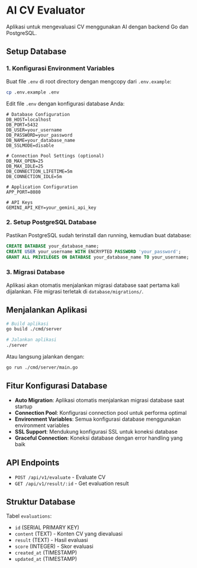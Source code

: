 # AI CV Evaluator

Aplikasi untuk mengevaluasi CV menggunakan AI dengan backend Go dan PostgreSQL.

## Setup Database

### 1. Konfigurasi Environment Variables

Buat file `.env` di root directory dengan mengcopy dari `.env.example`:

```bash
cp .env.example .env
```

Edit file `.env` dengan konfigurasi database Anda:

```env
# Database Configuration
DB_HOST=localhost
DB_PORT=5432
DB_USER=your_username
DB_PASSWORD=your_password
DB_NAME=your_database_name
DB_SSLMODE=disable

# Connection Pool Settings (optional)
DB_MAX_OPEN=25
DB_MAX_IDLE=25
DB_CONNECTION_LIFETIME=5m
DB_CONNECTION_IDLE=5m

# Application Configuration
APP_PORT=8080

# API Keys
GEMINI_API_KEY=your_gemini_api_key
```

### 2. Setup PostgreSQL Database

Pastikan PostgreSQL sudah terinstall dan running, kemudian buat database:

```sql
CREATE DATABASE your_database_name;
CREATE USER your_username WITH ENCRYPTED PASSWORD 'your_password';
GRANT ALL PRIVILEGES ON DATABASE your_database_name TO your_username;
```

### 3. Migrasi Database

Aplikasi akan otomatis menjalankan migrasi database saat pertama kali dijalankan. File migrasi terletak di `database/migrations/`.

## Menjalankan Aplikasi

```bash
# Build aplikasi
go build ./cmd/server

# Jalankan aplikasi
./server
```

Atau langsung jalankan dengan:

```bash
go run ./cmd/server/main.go
```

## Fitur Konfigurasi Database

- **Auto Migration**: Aplikasi otomatis menjalankan migrasi database saat startup
- **Connection Pool**: Konfigurasi connection pool untuk performa optimal
- **Environment Variables**: Semua konfigurasi database menggunakan environment variables
- **SSL Support**: Mendukung konfigurasi SSL untuk koneksi database
- **Graceful Connection**: Koneksi database dengan error handling yang baik

## API Endpoints

- `POST /api/v1/evaluate` - Evaluate CV
- `GET /api/v1/result/:id` - Get evaluation result

## Struktur Database

Tabel `evaluations`:
- `id` (SERIAL PRIMARY KEY)
- `content` (TEXT) - Konten CV yang dievaluasi  
- `result` (TEXT) - Hasil evaluasi
- `score` (INTEGER) - Skor evaluasi
- `created_at` (TIMESTAMP)
- `updated_at` (TIMESTAMP)
